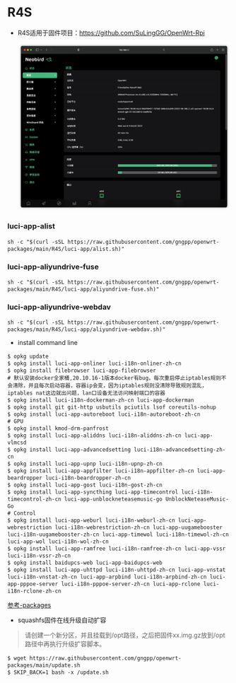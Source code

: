 # R4S

- R4S适用于固件项目：https://github.com/SuLingGG/OpenWrt-Rpi

  ![image-20220608110441062](./R4S/img/image-20220608110441062.png)

### luci-app-alist
```shell
sh -c "$(curl -sSL https://raw.githubusercontent.com/gngpp/openwrt-packages/main/R4S/luci-app/alist.sh)"
```

### luci-app-aliyundrive-fuse
```shell
sh -c "$(curl -sSL https://raw.githubusercontent.com/gngpp/openwrt-packages/main/R4S/luci-app/aliyundrive-fuse.sh)"
```

### luci-app-aliyundrive-webdav
```shell
sh -c "$(curl -sSL https://raw.githubusercontent.com/gngpp/openwrt-packages/main/R4S/luci-app/aliyundrive-webdav.sh)"
```

- install command line

```shell
$ opkg update
$ opkg install luci-app-onliner luci-i18n-onliner-zh-cn
$ opkg install filebrowser luci-app-filebrowser
# 默认安装docker全家桶,20.10.16-1版本docker有bug，每次重启停止iptables规则不会清除，并且每次启动容器，容器ip会变，因为iptables规则没清除导致规则混乱，iptables nat这边就出问题，lan口设备无法访问映射端口的容器
$ opkg install luci-i18n-dockerman-zh-cn luci-app-dockerman
$ opkg install git git-http usbutils pciutils lsof coreutils-nohup
$ opkg install luci-app-autoreboot luci-i18n-autoreboot-zh-cn
# GPU
$ opkg install kmod-drm-panfrost
$ opkg install luci-app-aliddns luci-i18n-aliddns-zh-cn luci-app-vlmcsd
$ opkg install luci-app-advancedsetting luci-i18n-advancedsetting-zh-cn
$ opkg install luci-app-upnp luci-i18n-upnp-zh-cn
$ opkg install luci-app-appfilter luci-i18n-appfilter-zh-cn luci-app-beardropper luci-i18n-beardropper-zh-cn
$ opkg install luci-app-gost luci-i18n-gost-zh-cn
$ opkg install luci-app-syncthing luci-app-timecontrol luci-i18n-timecontrol-zh-cn luci-app-unblockneteasemusic-go UnblockNeteaseMusic-Go
# Control
$ opkg install luci-app-weburl luci-i18n-weburl-zh-cn luci-app-webrestriction luci-i18n-webrestriction-zh-cn luci-app-uugamebooster luci-i18n-uugamebooster-zh-cn luci-app-timewol luci-i18n-timewol-zh-cn luci-app-wol luci-i18n-wol-zh-cn
$ opkg install luci-app-ramfree	luci-i18n-ramfree-zh-cn luci-app-vssr luci-i18n-vssr-zh-cn
$ opkg install baidupcs-web luci-app-baidupcs-web
$ opkg install luci-app-uhttpd luci-i18n-uhttpd-zh-cn luci-app-vnstat luci-i18n-vnstat-zh-cn luci-app-arpbind luci-i18n-arpbind-zh-cn luci-app-pppoe-server	luci-i18n-pppoe-server-zh-cn luci-app-rclone luci-i18n-rclone-zh-cn
```
[参考-packages](https://doc.openwrt.cc/1-General/7-Packages/)

- squashfs固件在线升级自动扩容

> 请创建一个新分区，并且挂载到/opt路径，之后把固件xx.img.gz放到/opt路径中再执行升级扩容脚本。

```shell
$ wget https://raw.githubusercontent.com/gngpp/openwrt-packages/main/update.sh
$ SKIP_BACK=1 bash -x /update.sh
```

